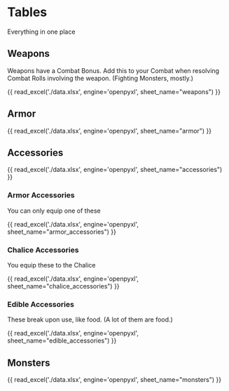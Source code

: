 # Tables

Everything in one place

## Weapons

Weapons have a Combat Bonus. Add this to your Combat when resolving Combat Rolls involving the weapon. (Fighting Monsters, mostly.)

{{ read_excel('./data.xlsx', engine='openpyxl', sheet_name="weapons") }}

## Armor

{{ read_excel('./data.xlsx', engine='openpyxl', sheet_name="armor") }}

## Accessories

{{ read_excel('./data.xlsx', engine='openpyxl', sheet_name="accessories") }}

### Armor Accessories

You can only equip one of these

{{ read_excel('./data.xlsx', engine='openpyxl', sheet_name="armor_accessories") }}

### Chalice Accessories

You equip these to the Chalice

{{ read_excel('./data.xlsx', engine='openpyxl', sheet_name="chalice_accessories") }}

### Edible Accessories

These break upon use, like food. (A lot of them are food.)

{{ read_excel('./data.xlsx', engine='openpyxl', sheet_name="edible_accessories") }}

## Monsters

{{ read_excel('./data.xlsx', engine='openpyxl', sheet_name="monsters") }}
<!-- TODO fill out beastiary -->
<!-- Lancer's limited Monster pool might be a good idea here. Then add "Recoloring" rules for making them stronger. -->
<!-- Player characters have 12 or 18 health, and the most damage you can individually do is probably 3. Fights shouldn't run long, so most monsters should have 1 2 or 3 hearts. -->
<!-- Fighting encounters should probably have a total of enemy hearts equal to the number of players. -->
<!-- Guardians can have more, maybe 12 or 18, to put them on the same heart count as a PC. That would require everyone rolling 3 hits and focusing entirely on attacking.-->
